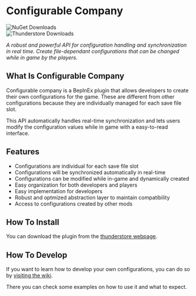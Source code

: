 # Configurable Company

![NuGet Downloads](https://img.shields.io/nuget/dt/Amrv.ConfigurableCompany?logo=nuget&logoColor=%2353aaed&label=NuGet%20Downloads&link=https%3A%2F%2Fwww.nuget.org%2Fpackages%2FAmrv.ConfigurableCompany%2F)  
![Thunderstore Downloads](https://img.shields.io/thunderstore/dt/AMRV/ConfigurableCompany?logo=thunderstore&label=Thunderstore%20Downloads)

_A robust and powerful API for configuration handling and synchronization in real time. Create file-dependant configurations that can be changed while in game by the players._

## What Is Configurable Company

Configurable company is a BepInEx plugin that allows developers to create their own configurations for the game. These are different from other configurations because they are individually managed for each save file slot.

This API automatically handles real-time synchronization and lets users modify the configuration values while in game with a easy-to-read interface.

## Features

-   Configurations are individual for each save file slot
-   Configurations will be synchronized automatically in real-time
-   Configurations can be modified while in-game and dynamically created
-   Easy organization for both developers and players
-   Easy implementation for developers
-   Robust and optmized abstraction layer to maintain compatibility
-   Access to configurations created by other mods

## How To Install

You can download the plugin from the [thunderstore webpage](https://thunderstore.io/c/lethal-company/p/AMRV/ConfigurableCompany/).

## How To Develop

If you want to learn how to develop your own configurations, you can do so by [visiting the wiki](https://github.com/TheAnsuz/Lethal-Company-Configurable-Company-API/wiki).

There you can check some examples on how to use it and what to expect.
